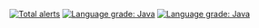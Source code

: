 [![Total alerts](https://img.shields.io/lgtm/alerts/g/NeutralPlasma/VirtusBot.svg?logo=lgtm&logoWidth=18)](https://lgtm.com/projects/g/NeutralPlasma/VirtusBot/alerts/) [![Language grade: Java](https://img.shields.io/lgtm/grade/java/g/NeutralPlasma/VirtusBot.svg?logo=lgtm&logoWidth=18)](https://lgtm.com/projects/g/NeutralPlasma/VirtusBot/context:java)
[![Language grade: Java](https://img.shields.io/lgtm/grade/java/g/NeutralPlasma/VirtusBot.svg?logo=lgtm&logoWidth=18)](https://lgtm.com/projects/g/NeutralPlasma/VirtusBot/context:java)
